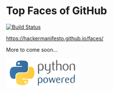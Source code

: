 # Top Faces of GitHub

[![Build Status](https://travis-ci.org/HackerManifesto/faces.svg?branch=master)](https://travis-ci.org/HackerManifesto/faces)

https://hackermanifesto.github.io/faces/

More to come soon...

[![Python Powered](site/images/other/python-powered.png "Python Powered")](https://www.python.org/)

